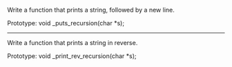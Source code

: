 Write a function that prints a string, followed by a new line.

Prototype: void _puts_recursion(char *s);
***************************************************
Write a function that prints a string in reverse.

Prototype: void _print_rev_recursion(char *s);
